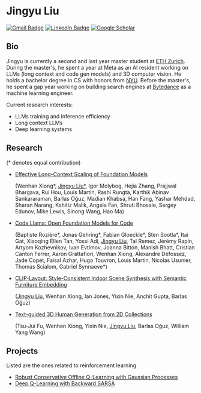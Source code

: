 
# Jingyu Liu
[![Gmail Badge](https://img.shields.io/badge/-email-red?style=flat&logo=Gmail&logoColor=white)](mailto:liujingyu@student.ethz.ch)
[![LinkedIn Badge](https://img.shields.io/badge/-linkedin-blue?style=flat&logo=Linkedin&logoColor=white)](https://www.linkedin.com/in/jingyu6)
[![Google Scholar](https://img.shields.io/badge/-google%20scholar-brightgreen)](https://scholar.google.com/citations?user=jidrykQAAAAJ&hl=en&authuser=1)


## Bio
Jingyu is currently a second and last year master student at [ETH Zurich](https://ethz.ch/en.html). During the master's, he spent a year at Meta as an AI resident working on LLMs (long context and code gen models) and 3D computer vision. He holds a bachelor degree in CS with honors from [NYU](https://www.nyu.edu/). Before the master's, he spent a gap year working on building search engines at [Bytedance](https://www.bytedance.com/en/) as a machine learning engineer. 

Current research interests:
- LLMs training and inference efficiency
- Long context LLMs
- Deep learning systems

## Research
(* denotes equal contribution)

- [Effective Long-Context Scaling of Foundation Models](https://arxiv.org/abs/2309.16039)
  
  (Wenhan Xiong*, <ins>Jingyu Liu*</ins>, Igor Molybog, Hejia Zhang, Prajjwal Bhargava, Rui Hou, Louis Martin, Rashi Rungta, Karthik Abinav Sankararaman, Barlas Oğuz, Madian Khabsa, Han Fang, Yashar Mehdad, Sharan Narang, Kshitiz Malik, Angela Fan, Shruti Bhosale, Sergey Edunov, Mike Lewis, Sinong Wang, Hao Ma)

- [Code Llama: Open Foundation Models for Code](https://arxiv.org/abs/2308.12950)

  (Baptiste Rozière*, Jonas Gehring*, Fabian Gloeckle*, Sten Sootla*, Itai Gat, Xiaoqing Ellen Tan, Yossi Adi, <ins>Jingyu Liu</ins>, Tal Remez, Jérémy Rapin, Artyom Kozhevnikov, Ivan Evtimov, Joanna Bitton, Manish Bhatt, Cristian Canton Ferrer, Aaron Grattafiori, Wenhan Xiong, Alexandre Défossez, Jade Copet, Faisal Azhar, Hugo Touvron, Louis Martin, Nicolas Usunier, Thomas Scialom, Gabriel Synnaeve*)

- [CLIP-Layout: Style-Consistent Indoor Scene Synthesis with Semantic Furniture Embedding](https://arxiv.org/abs/2303.03565)
  
  (<ins>Jingyu Liu</ins>, Wenhan Xiong, Ian Jones, Yixin Nie, Anchit Gupta, Barlas Oğuz)
  
- [Text-guided 3D Human Generation from 2D Collections](https://arxiv.org/abs/2305.14312)

  (Tsu-Jui Fu, Wenhan Xiong, Yixin Nie, <ins>Jingyu Liu</ins>, Barlas Oğuz, William Yang Wang)

## Projects
Listed are the ones related to reinforcement learning
* [Robust Conservative Offline Q-Learning with Gaussian Processes](https://github.com/Jingyu6/CQGP)
* [Deep Q-Learning with Backward SARSA](https://github.com/Jingyu6/DQBS)
